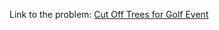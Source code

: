Link to the problem: [Cut Off Trees for Golf Event](https://leetcode.com/problems/cut-off-trees-for-golf-event/)